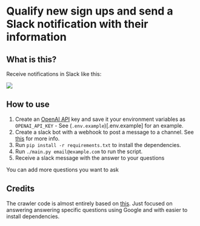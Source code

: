 # Qualify new sign ups and send a Slack notification with their information

## What is this?

Receive notifications in Slack like this:

![](../../media/qualify-email-slack-bot.png)

## How to use

1. Create an [OpenAI API](https://openai.com/api/) key and save it your environment variables as `OPENAI_API_KEY` - See (`.env.example`)[.env.example] for an example.
2. Create a slack bot with a webhook to post a message to a channel. See [this](https://api.slack.com/messaging/webhooks) for more info.
3. Run `pip install -r requirements.txt` to install the dependencies.
4. Run `./main.py email@example.com` to run the script.
5. Receive a slack message with the answer to your questions

You can add more questions you want to ask

## Credits

The crawler code is almost entirely based on [this](https://github.com/nat/natbot/blob/main/natbot.py). Just focused on answering answering specific questions using Google and with easier to install dependencies.
